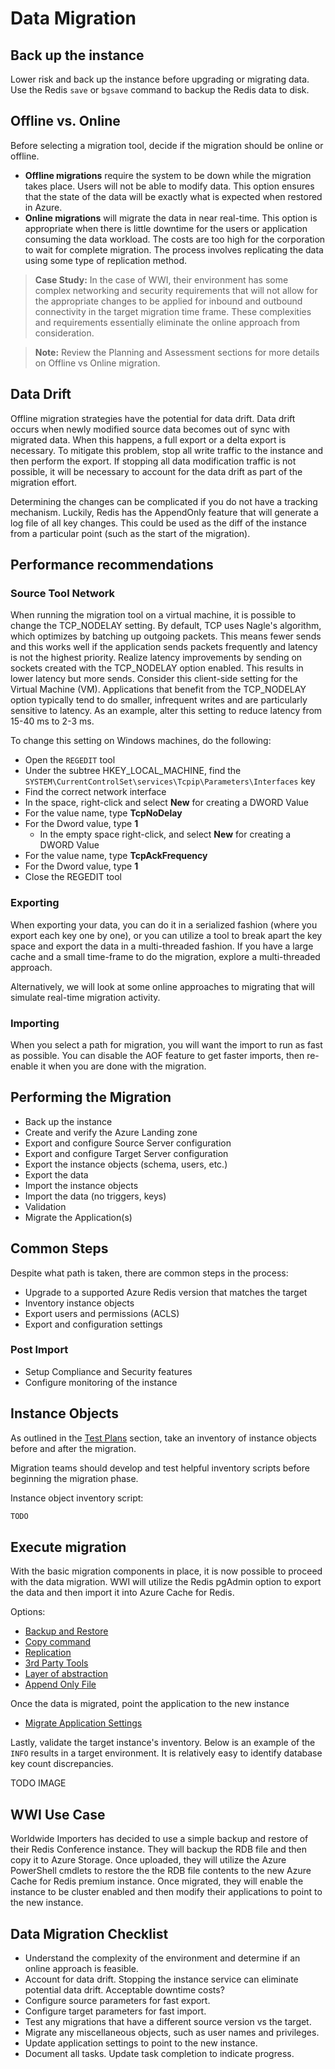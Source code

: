# Data Migration

## Back up the instance

Lower risk and back up the instance before upgrading or migrating data. Use the Redis `save` or `bgsave` command to backup the Redis data to disk.

## Offline vs. Online

Before selecting a migration tool, decide if the migration should be online or offline.

- **Offline migrations** require the system to be down while the migration takes place. Users will not be able to modify data. This option ensures that the state of the data will be exactly what is expected when restored in Azure.
- **Online migrations** will migrate the data in near real-time. This option is appropriate when there is little downtime for the users or application consuming the data workload. The costs are too high for the corporation to wait for complete migration. The process involves replicating the data using some type of replication method.

> **Case Study:** In the case of WWI, their environment has some complex networking and security requirements that will not allow for the appropriate changes to be applied for inbound and outbound connectivity in the target migration time frame. These complexities and requirements essentially eliminate the online approach from consideration.

> **Note:** Review the Planning and Assessment sections for more details on Offline vs Online migration.

## Data Drift

Offline migration strategies have the potential for data drift. Data drift occurs when newly modified source data becomes out of sync with migrated data. When this happens, a full export or a delta export is necessary. To mitigate this problem, stop all write traffic to the instance and then perform the export. If stopping all data modification traffic is not possible, it will be necessary to account for the data drift as part of the migration effort.

Determining the changes can be complicated if you do not have a tracking mechanism.  Luckily, Redis has the AppendOnly feature that will generate a log file of all key changes.  This could be used as the diff of the instance from a particular point (such as the start of the migration).

## Performance recommendations

### Source Tool Network

When running the migration tool on a virtual machine, it is possible to change the TCP_NODELAY setting. By default, TCP uses Nagle's algorithm, which optimizes by batching up outgoing packets. This means fewer sends and this works well if the application sends packets frequently and latency is not the highest priority. Realize latency improvements by sending on sockets created with the TCP_NODELAY option enabled. This results in lower latency but more sends. Consider this client-side setting for the Virtual Machine (VM). Applications that benefit from the TCP_NODELAY option typically tend to do smaller, infrequent writes and are particularly sensitive to latency. As an example, alter this setting to reduce latency from 15-40 ms to 2-3 ms.

To change this setting on Windows machines, do the following:

- Open the `REGEDIT` tool
- Under the subtree HKEY_LOCAL_MACHINE, find the `SYSTEM\CurrentControlSet\services\Tcpip\Parameters\Interfaces` key
- Find the correct network interface
- In the space, right-click and select **New** for creating a DWORD Value
- For the value name, type **TcpNoDelay**
- For the Dword value, type **1**
  - In the empty space right-click, and select **New** for creating a DWORD Value
- For the value name, type **TcpAckFrequency**
- For the Dword value, type **1**
- Close the REGEDIT tool

### Exporting

When exporting your data, you can do it in a serialized fashion (where you export each key one by one), or you can utilize a tool to break apart the key space and export the data in a multi-threaded fashion.  If you have a large cache and a small time-frame to do the migration, explore a multi-threaded approach.

Alternatively, we will look at some online approaches to migrating that will simulate real-time migration activity.

### Importing

When you select a path for migration, you will want the import to run as fast as possible. You can disable the AOF feature to get faster imports, then re-enable it when you are done with the migration.

## Performing the Migration

- Back up the instance
- Create and verify the Azure Landing zone
- Export and configure Source Server configuration
- Export and configure Target Server configuration
- Export the instance objects (schema, users, etc.)
- Export the data
- Import the instance objects
- Import the data (no triggers, keys)
- Validation
- Migrate the Application(s)

## Common Steps

Despite what path is taken, there are common steps in the process:

- Upgrade to a supported Azure Redis version that matches the target
- Inventory instance objects
- Export users and permissions (ACLS)
- Export and configuration settings

### Post Import

- Setup Compliance and Security features
- Configure monitoring of the instance

## Instance Objects

As outlined in the [Test Plans](../02_PreMigration/04_TestPlans.md) section, take an inventory of instance objects before and after the migration.  

Migration teams should develop and test helpful inventory scripts before beginning the migration phase.

Instance object inventory script:

```powershell
TODO
```

## Execute migration

With the basic migration components in place, it is now possible to proceed with the data migration. WWI will utilize the Redis pgAdmin option to export the data and then import it into Azure Cache for Redis.  

Options:

- [Backup and Restore](./01.01_DataMigration_BackupRestore.md)
- [Copy command](./01.02_DataMigration_Copy.md)
- [Replication](./01.03_DataMigration_Replication.md)
- [3rd Party Tools](./01.04_DataMigration_Tools.md)
- [Layer of abstraction](./01.05_DataMigration_Abstraction.md)
- [Append Only File](./01.06_DataMigration_Aof.md)

Once the data is migrated, point the application to the new instance

- [Migrate Application Settings](./02_DataMigration_AppSettings.md)

Lastly, validate the target instance's inventory. Below is an example of the `INFO` results in a target environment. It is relatively easy to identify database key count discrepancies.

TODO IMAGE

## WWI Use Case

Worldwide Importers has decided to use a simple backup and restore of their Redis Conference instance.  They will backup the RDB file and then copy it to Azure Storage.  Once uploaded, they will utilize the Azure PowerShell cmdlets to restore the the RDB file contents to the new Azure Cache for Redis premium instance.  Once migrated, they will enable the instance to be cluster enabled and then modify their applications to point to the new instance.

## Data Migration Checklist

- Understand the complexity of the environment and determine if an online approach is feasible.
- Account for data drift. Stopping the instance service can eliminate potential data drift. Acceptable downtime costs?
- Configure source parameters for fast export.
- Configure target parameters for fast import.
- Test any migrations that have a different source version vs the target.
- Migrate any miscellaneous objects, such as user names and privileges.
- Update application settings to point to the new instance.
- Document all tasks. Update task completion to indicate progress.
